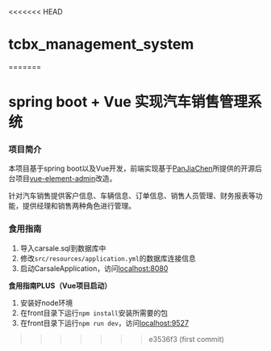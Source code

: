 <<<<<<< HEAD
# tcbx_management_system
=======
# spring boot + Vue 实现汽车销售管理系统

### 项目简介
本项目基于spring boot以及Vue开发，前端实现基于[PanJiaChen](https://github.com/PanJiaChen)所提供的开源后台项目[vue-element-admin](https://github.com/PanJiaChen/vue-element-admin)改造。

针对汽车销售提供客户信息、车辆信息、订单信息、销售人员管理、财务报表等功能，提供经理和销售两种角色进行管理。

### 食用指南
1. 导入carsale.sql到数据库中
2. 修改`src/resources/application.yml`的数据库连接信息
3. 启动CarsaleApplication，访问[localhost:8080](localhost:8080)

**食用指南PLUS（Vue项目启动）**

1. 安装好node环境
2. 在front目录下运行`npm install`安装所需要的包
3. 在front目录下运行`npm run dev`，访问[localhost:9527](localhost:9527)
>>>>>>> e3536f3 (first commit)
